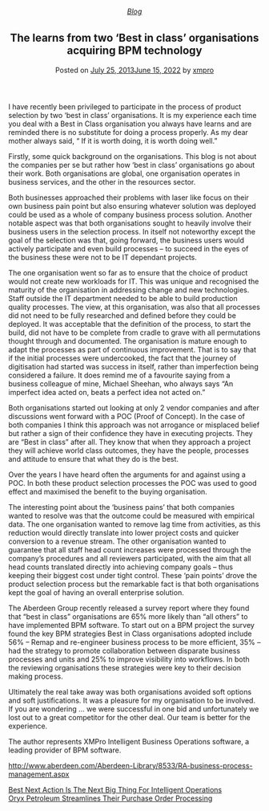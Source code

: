 
<article class="post-2565 post type-post status-publish format-standard hentry category-blog tag-bpm tag-intelligent-business-operations" id="post-2565">
<div class="article-inner">
<header class="entry-header">
<div class="entry-header-text entry-header-text-top text-center">
<h6 class="entry-category is-xsmall"><a href="https://xmpro.com/category/blog/" rel="category tag">Blog</a></h6><h1 class="entry-title">The learns from two ‘Best in class’ organisations acquiring BPM technology</h1><div class="entry-divider is-divider small"></div>
<div class="entry-meta uppercase is-xsmall">
<span class="posted-on">Posted on <a href="https://xmpro.com/learns-from-two-best-in-class-organisations-acquiring-bpm/" rel="bookmark"><time class="entry-date published" datetime="2013-07-25T07:01:19+00:00">July 25, 2013</time><time class="updated" datetime="2022-06-15T00:01:02+00:00">June 15, 2022</time></a></span> <span class="byline">by <span class="meta-author vcard"><a class="url fn n" href="https://xmpro.com/author/xmpro/">xmpro</a></span></span> </div>
</div>
</header>
<div class="entry-content single-page">
<p>I have recently been privileged to participate in the process of product selection by two ‘best in class’ organisations. It is my experience each time you deal with a Best in Class organisation you always have learns and are reminded there is no substitute for doing a process properly. As my dear mother always said, “ If it is worth doing, it is worth doing well.”</p>
<p>Firstly, some quick background on the organisations. This blog is not about the companies per se but rather how ‘best in class’ organisations go about their work. Both organisations are global, one organisation operates in business services, and the other in the resources sector.</p>
<p>Both businesses approached their problems with laser like focus on their own business pain point but also ensuring whatever solution was deployed could be used as a whole of company business process solution. Another notable aspect was that both organisations sought to heavily involve their business users in the selection process. In itself not noteworthy except the goal of the selection was that, going forward, the business users would actively participate and even build processes – to succeed in the eyes of the business these were not to be IT dependant projects.</p>
<p>The one organisation went so far as to ensure that the choice of product would not create new workloads for IT. This was unique and recognised the maturity of the organisation in addressing change and new technologies. Staff outside the IT department needed to be able to build production quality processes. The view, at this organisation, was also that all processes did not need to be fully researched and defined before they could be deployed. It was acceptable that the definition of the process, to start the build, did not have to be complete from cradle to grave with all permutations thought through and documented. The organisation is mature enough to adapt the processes as part of continuous improvement. That is to say that if the initial processes were undercooked, the fact that the journey of digitisation had started was success in itself, rather than imperfection being considered a failure. It does remind me of a favourite saying from a business colleague of mine, Michael Sheehan, who always says “An imperfect idea acted on, beats a perfect idea not acted on.”</p>
<p>Both organisations started out looking at only 2 vendor companies and after discussions went forward with a POC (Proof of Concept). In the case of both companies I think this approach was not arrogance or misplaced belief but rather a sign of their confidence they have in executing projects. They are “Best in class” after all. They know that when they approach a project they will achieve world class outcomes, they have the people, processes and attitude to ensure that what they do is the best.</p>
<p>Over the years I have heard often the arguments for and against using a POC. In both these product selection processes the POC was used to good effect and maximised the benefit to the buying organisation.</p>
<p>The interesting point about the ‘business pains’ that both companies wanted to resolve was that the outcome could be measured with empirical data. The one organisation wanted to remove lag time from activities, as this reduction would directly translate into lower project costs and quicker conversion to a revenue stream. The other organisation wanted to guarantee that all staff head count increases were processed through the company’s procedures and all reviewers participated, with the aim that all head counts translated directly into achieving company goals – thus keeping their biggest cost under tight control. These ‘pain points’ drove the product selection process but the remarkable fact is that both organisations kept the goal of having an overall enterprise solution.</p>
<p>The Aberdeen Group recently released a survey report where they found that “best in class” organisations are 65% more likely than “all others” to have implemented BPM software. To start out on a BPM project the survey found the key BPM strategies Best in Class organisations adopted include 56% – Remap and re-engineer business process to be more efficient, 35% – had the strategy to promote collaboration between disparate business processes and units and 25% to improve visibility into workflows. In both the reviewing organisations these strategies were key to their decision making process.</p>
<p>Ultimately the real take away was both organisations avoided soft options and soft justifications. It was a pleasure for my organisation to be involved. If you are wondering … we were successful in one bid and unfortunately we lost out to a great competitor for the other deal. Our team is better for the experience.</p>
<p>The author represents XMPro Intelligent Business Operations software, a leading provider of BPM software.</p>
<p><a href="http://www.aberdeen.com/Aberdeen-Library/8533/RA-business-process-management.aspx" rel="noopener noreferrer" target="_blank">http://www.aberdeen.com/Aberdeen-Library/8533/RA-business-process-management.aspx</a> </p>
<div class="blog-share text-center"><div class="is-divider medium"></div><div class="social-icons share-icons share-row relative"><a aria-label="Share on WhatsApp" class="icon button circle is-outline tooltip whatsapp show-for-medium" data-action="share/whatsapp/share" href="whatsapp://send?text=The%20learns%20from%20two%20%E2%80%98Best%20in%20class%E2%80%99%20organisations%20acquiring%20BPM%20technology - https://xmpro.com/learns-from-two-best-in-class-organisations-acquiring-bpm/" title="Share on WhatsApp"><i class="icon-whatsapp"></i></a><a aria-label="Share on Facebook" class="icon button circle is-outline tooltip facebook" data-label="Facebook" href="https://www.facebook.com/sharer.php?u=https://xmpro.com/learns-from-two-best-in-class-organisations-acquiring-bpm/" onclick="window.open(this.href,this.title,'width=500,height=500,top=300px,left=300px'); return false;" rel="noopener nofollow" target="_blank" title="Share on Facebook"><i class="icon-facebook"></i></a><a aria-label="Share on Twitter" class="icon button circle is-outline tooltip twitter" href="https://twitter.com/share?url=https://xmpro.com/learns-from-two-best-in-class-organisations-acquiring-bpm/" onclick="window.open(this.href,this.title,'width=500,height=500,top=300px,left=300px'); return false;" rel="noopener nofollow" target="_blank" title="Share on Twitter"><i class="icon-twitter"></i></a><a aria-label="Email to a Friend" class="icon button circle is-outline tooltip email" href="/cdn-cgi/l/email-protection#98a7ebedfaf2fdfbeca5ccf0fdbdaaa8f4fdf9eaf6ebbdaaa8feeaf7f5bdaaa8eceff7bdaaa8bdddaabda0a8bda1a0dafdebecbdaaa8f1f6bdaaa8fbf4f9ebebbdddaabda0a8bda1a1bdaaa8f7eafff9f6f1ebf9ecf1f7f6ebbdaaa8f9fbe9edf1eaf1f6ffbdaaa8dac8d5bdaaa8ecfdfbf0f6f7f4f7ffe1befaf7fce1a5dbf0fdfbf3bdaaa8ecf0f1ebbdaaa8f7edecbdabd9bdaaa8f0ecece8ebbdabd9bdaadebdaadee0f5e8eaf7b6fbf7f5bdaadef4fdf9eaf6ebb5feeaf7f5b5eceff7b5fafdebecb5f1f6b5fbf4f9ebebb5f7eafff9f6f1ebf9ecf1f7f6ebb5f9fbe9edf1eaf1f6ffb5fae8f5bdaade" rel="nofollow" title="Email to a Friend"><i class="icon-envelop"></i></a><a aria-label="Pin on Pinterest" class="icon button circle is-outline tooltip pinterest" href="https://pinterest.com/pin/create/button?url=https://xmpro.com/learns-from-two-best-in-class-organisations-acquiring-bpm/&amp;media&amp;description=The%20learns%20from%20two%20%E2%80%98Best%20in%20class%E2%80%99%20organisations%20acquiring%20BPM%20technology" onclick="window.open(this.href,this.title,'width=500,height=500,top=300px,left=300px'); return false;" rel="noopener nofollow" target="_blank" title="Pin on Pinterest"><i class="icon-pinterest"></i></a><a aria-label="Share on LinkedIn" class="icon button circle is-outline tooltip linkedin" href="https://www.linkedin.com/shareArticle?mini=true&amp;url=https://xmpro.com/learns-from-two-best-in-class-organisations-acquiring-bpm/&amp;title=The%20learns%20from%20two%20%E2%80%98Best%20in%20class%E2%80%99%20organisations%20acquiring%20BPM%20technology" onclick="window.open(this.href,this.title,'width=500,height=500,top=300px,left=300px'); return false;" rel="noopener nofollow" target="_blank" title="Share on LinkedIn"><i class="icon-linkedin"></i></a></div></div></div>
<nav class="navigation-post" id="nav-below" role="navigation">
<div class="flex-row next-prev-nav bt bb">
<div class="flex-col flex-grow nav-prev text-left">
<div class="nav-previous"><a href="https://xmpro.com/best_next_action_blog/" rel="prev"><span class="hide-for-small"><i class="icon-angle-left"></i></span> Best Next Action Is The Next Big Thing For Intelligent Operations</a></div>
</div>
<div class="flex-col flex-grow nav-next text-right">
<div class="nav-next"><a href="https://xmpro.com/oryx-petroleum-streamlines-their-purchase-order-processing/" rel="next">Oryx Petroleum Streamlines Their Purchase Order Processing <span class="hide-for-small"><i class="icon-angle-right"></i></span></a></div> </div>
</div>
</nav>
</div>
</article>
<div class="comments-area" id="comments">
</div>
